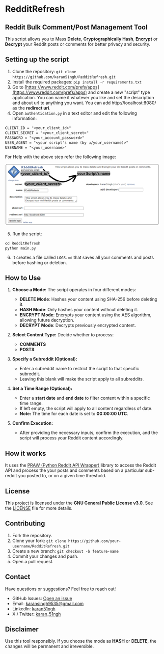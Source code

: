 # RedditRefresh
## Reddit Bulk Comment/Post Management Tool

This script allows you to Mass **Delete**, **Cryptographically Hash**, **Encrypt** or **Decrypt** your Reddit posts or comments for better privacy and security.

## Setting up the script

1. Clone the repository: `git clone https://github.com/karan51ngh/RedditRefresh.git`
2. Install the required packages: `pip install -r requirements.txt`
3. Go to [https://www.reddit.com/prefs/apps](https://www.reddit.com/prefs/apps) and create a new "script" type application. You can name it whatever you like and set the description and about url to anything you want. You can add http://localhost:8080/ as the **redirect uri**. 
4. Open `authentication.py` in a text editor and edit the following information:

```
CLIENT_ID = "<your_client_id>"
CLIENT_SECRET = "<your_client_secret>"
PASSWORD = "<your_account_password>"
USER_AGENT = "<your script's name (by u/your_username)>"
USERNAME = "<your_username>"
```
For Help with the above step refer the following image:

![NoNoise LinkedIn Logo](https://raw.githubusercontent.com/karan51ngh/RedditRefresh/master/assets/redditrefreshasset.png)

5. Run the script:

```shell
cd RedditRefresh
python main.py
```
6. It creates a file called `LOGS.md` that saves all your comments and posts before hashing or deletion.

## How to Use

1. **Choose a Mode:** The script operates in four different modes:
   - **DELETE Mode**: Hashes your content using SHA-256 before deleting it.
   - **HASH Mode**: Only hashes your content without deleting it.
   - **ENCRYPT Mode**: Encrypts your content using the AES algorithm, allowing future decryption.
   - **DECRYPT Mode**: Decrypts previously encrypted content.

2. **Select Content Type:** Decide whether to process:
   - **COMMENTS**
   - **POSTS**

3. **Specify a Subreddit (Optional):**
   - Enter a subreddit name to restrict the script to that specific subreddit.
   - Leaving this blank will make the script apply to all subreddits.

4. **Set a Time Range (Optional):**
   - Enter a **start date** and **end date** to filter content within a specific time range.
   - If left empty, the script will apply to all content regardless of date.
   - **Note:** The time for each date is set to **00:00:00 UTC**.

5. **Confirm Execution:**
   - After providing the necessary inputs, confirm the execution, and the script will process your Reddit content accordingly.

## How it works

It uses the [PRAW (Python Reddit API Wrapper)](https://github.com/praw-dev/praw) library to access the Reddit API and process the your posts and comments based on a particular sub-reddit you posted to, or on a given time threshold.

## License

This project is licensed under the **GNU General Public License v3.0**. See the [LICENSE](https://github.com/karan51ngh/RedditRefresh/blob/master/LICENSE) file for more details.

## Contributing

1. Fork the repository.
2. Clone your fork: `git clone https://github.com/your-username/RedditRefresh.git`
3. Create a new branch: `git checkout -b feature-name`
4. Commit your changes and push.
5. Open a pull request.

## Contact

Have questions or suggestions? Feel free to reach out!

- GitHub Issues: [Open an issue](https://github.com/karan51ngh/RedditRefresh/issues)
- Email: [karansingh9535@gmail.com](mailto\:karansingh9535@gmail.com)
- LinkedIn: [karan51ngh](https://www.linkedin.com/in/karan51ngh/)
- X / Twitter: [karan_51ngh](https://x.com/karan_51ngh)

## Disclaimer

Use this tool responsibly. If you choose the mode as **HASH** or **DELETE**, the changes will be permanent and irreversible.